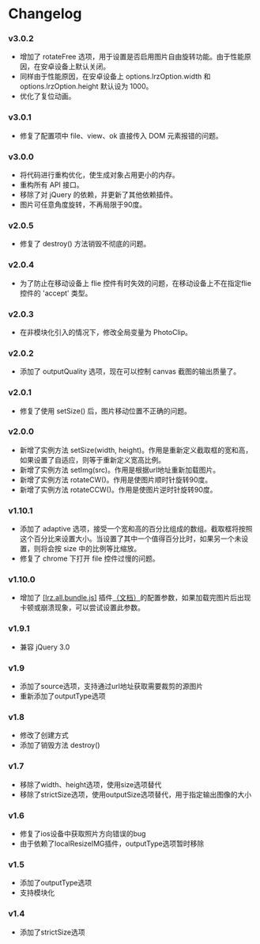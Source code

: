 # Changelog

### v3.0.2

- 增加了 rotateFree 选项，用于设置是否启用图片自由旋转功能。由于性能原因，在安卓设备上默认关闭。
- 同样由于性能原因，在安卓设备上 options.lrzOption.width 和 options.lrzOption.height 默认设为 1000。
- 优化了复位动画。

### v3.0.1

- 修复了配置项中 file、view、ok 直接传入 DOM 元素报错的问题。

### v3.0.0

- 将代码进行重构优化，使生成对象占用更小的内存。
- 重构所有 API 接口。
- 移除了对 jQuery 的依赖，并更新了其他依赖插件。
- 图片可任意角度旋转，不再局限于90度。

### v2.0.5
- 修复了 destroy() 方法销毁不彻底的问题。 

### v2.0.4
- 为了防止在移动设备上 flie 控件有时失效的问题，在移动设备上不在指定flie 控件的 'accept' 类型。

### v2.0.3
- 在非模块化引入的情况下，修改全局变量为 PhotoClip。

### v2.0.2
- 添加了 outputQuality 选项，现在可以控制 canvas 截图的输出质量了。

### v2.0.1
- 修复了使用 setSize() 后，图片移动位置不正确的问题。

### v2.0.0
- 新增了实例方法 setSize(width, height)。作用是重新定义截取框的宽和高，如果设置了自适应，则等于重新定义宽高比例。
- 新增了实例方法 setImg(src)。作用是根据url地址重新加载图片。
- 新增了实例方法 rotateCW()。作用是使图片顺时针旋转90度。
- 新增了实例方法 rotateCCW()。作用是使图片逆时针旋转90度。

### v1.10.1
- 添加了 adaptive 选项，接受一个宽和高的百分比组成的数组。截取框将按照这个百分比来设置大小。当设置了其中一个值得百分比时，如果另一个未设置，则将会按 size 中的比例等比缩放。
- 修复了 chrome 下打开 file 控件过慢的问题。

### v1.10.0
- 增加了 [[lrz.all.bundle.js]](https://github.com/think2011/localResizeIMG) 插件[（文档）](https://github.com/think2011/localResizeIMG/wiki/2.-%E5%8F%82%E6%95%B0%E6%96%87%E6%A1%A3)的配置参数，如果加载完图片后出现卡顿或崩溃现象，可以尝试设置此参数。

### v1.9.1
- 兼容 jQuery 3.0

### v1.9
- 添加了source选项，支持通过url地址获取需要裁剪的源图片
- 重新添加了outputType选项

### v1.8
- 修改了创建方式
- 添加了销毁方法 destroy()

### v1.7
- 移除了width、height选项，使用size选项替代
- 移除了strictSize选项，使用outputSize选项替代，用于指定输出图像的大小

### v1.6
- 修复了ios设备中获取照片方向错误的bug
- 由于依赖了localResizeIMG插件，outputType选项暂时移除

### v1.5
- 添加了outputType选项
- 支持模块化

### v1.4
- 添加了strictSize选项